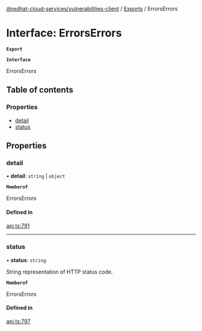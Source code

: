 [@redhat-cloud-services/vulnerabilities-client](../README.md) / [Exports](../modules.md) / ErrorsErrors

# Interface: ErrorsErrors

**`Export`**

**`Interface`**

ErrorsErrors

## Table of contents

### Properties

- [detail](ErrorsErrors.md#detail)
- [status](ErrorsErrors.md#status)

## Properties

### detail

• **detail**: `string` \| `object`

**`Memberof`**

ErrorsErrors

#### Defined in

[api.ts:791](https://github.com/RedHatInsights/javascript-clients/blob/master/packages/vulnerabilities/git-api/api.ts#L791)

___

### status

• **status**: `string`

String representation of HTTP status code.

**`Memberof`**

ErrorsErrors

#### Defined in

[api.ts:797](https://github.com/RedHatInsights/javascript-clients/blob/master/packages/vulnerabilities/git-api/api.ts#L797)
